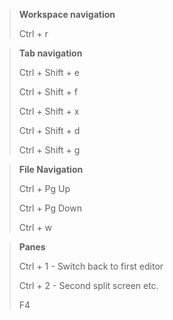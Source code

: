> **Workspace navigation**
> 
> Ctrl + r


> **Tab navigation**
>
> Ctrl + Shift + e
>
> Ctrl + Shift + f
>
> Ctrl + Shift + x
>
> Ctrl + Shift + d
>
> Ctrl + Shift + g

> **File Navigation**
>
> Ctrl + Pg Up
>
> Ctrl + Pg Down
>
> Ctrl + w

> **Panes**
>
> Ctrl + 1 - Switch back to first editor
>
> Ctrl + 2 - Second split screen
> etc.
>
> F4
